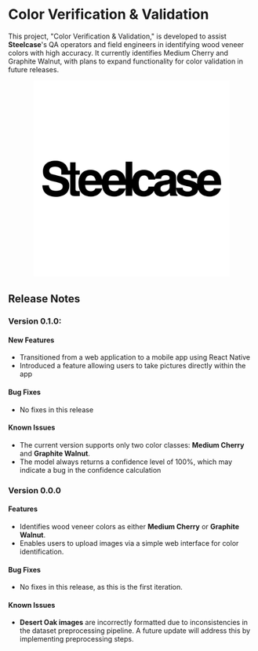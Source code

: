 # Color Verification & Validation
This project, "Color Verification & Validation," is developed to assist **Steelcase**'s QA operators and field engineers in identifying wood veneer colors with high accuracy. It currently identifies Medium Cherry and Graphite Walnut, with plans to expand functionality for color validation in future releases.

<p align="center">
<img src="image.png" alt="Steelcase Logo" width="400">
</p>


## Release Notes

### Version 0.1.0:

#### New Features
* Transitioned from a web application to a mobile app using React Native
* Introduced a feature allowing users to take pictures directly within the app

#### Bug Fixes
* No fixes in this release

#### **Known Issues**
- The current version supports only two color classes: **Medium Cherry** and **Graphite Walnut**.
- The model always returns a confidence level of 100%, which may indicate a bug in the confidence calculation

### Version 0.0.0

#### **Features**
- Identifies wood veneer colors as either **Medium Cherry** or **Graphite Walnut**.
- Enables users to upload images via a simple web interface for color identification.

#### **Bug Fixes**
- No fixes in this release, as this is the first iteration.

#### **Known Issues**
- **Desert Oak images** are incorrectly formatted due to inconsistencies in the dataset preprocessing pipeline. A future update will address this by implementing preprocessing steps.